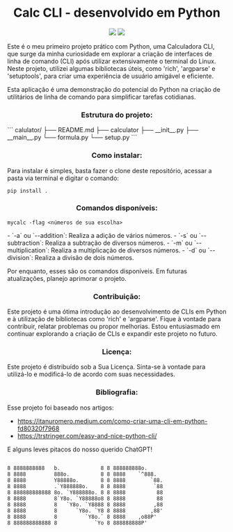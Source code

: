 <h1 align="center">Calc CLI - desenvolvido em Python</h1>

<p align="center">
    <img loading="lazy" src="https://img.shields.io/badge/Python-V3.12.0-green" />
    <img loading="lazy" src="https://img.shields.io/badge/Python-V3.12.0-green" />
</p>

<p>
Este é o meu primeiro projeto prático com Python, uma Calculadora CLI, que surge da minha curiosidade em explorar a criação de interfaces de linha de comando (CLI) após utilizar extensivamente o terminal do Linux. Neste projeto, utilizei algumas bibliotecas úteis, como 'rich', 'argparse' e 'setuptools', para criar uma experiência de usuário amigável e eficiente.
</p>

<p>
Esta aplicação é uma demonstração do potencial do Python na criação de utilitários de linha de comando para simplificar tarefas cotidianas.
</p>

<h3 align="center">Estrutura do projeto:</h3>
```
calulator/
├── README.md
├── calculator
  ├── __init__.py
  ├── __main__.py
  └── formula.py
└── setup.py
```

<h3 align="center">Como instalar:</h3>
<p>
Para instalar é simples, basta fazer o clone deste repositório, acessar a pasta via terminal e digitar o comando:
</p>

```
pip install .
```

<h3 align="center">Comandos disponíveis:</h3>

```
mycalc -flag <números de sua escolha>
```

<p>
- `-a` ou `--addition`: Realiza a adição de vários números.
- `-s` ou `--subtraction`: Realiza a subtração de diversos números.
- `-m` ou `--multiplication`: Realiza a multiplicação de diversos números.
- `-d` ou `--division`: Realiza a divisão de dois números.

Por enquanto, esses são os comandos disponíveis. Em futuras atualizações, planejo aprimorar o projeto.

</p>

<h3 align="center">Contribuição:</h3>

<p>Este projeto é uma ótima introdução ao desenvolvimento de CLIs em Python e à utilização de bibliotecas como 'rich' e 'argparse'. Fique à vontade para contribuir, relatar problemas ou propor melhorias. Estou entusiasmado em continuar explorando a criação de CLIs e expandir este projeto no futuro.</p>
<h3 align="center">Licença:</h3>

<p>Este projeto é distribuído sob a Sua Licença. Sinta-se à vontade para utilizá-lo e modificá-lo de acordo com suas necessidades.</p>

<h3 align="center">Bibliografia:</h3>

<p>
Esse projeto foi baseado nos artigos:

- https://itanuromero.medium.com/como-criar-uma-cli-em-python-fd80320f7968
- https://trstringer.com/easy-and-nice-python-cli/

E alguns leves pitacos do nosso querido ChatGPT!

</p>

```

8 8888888888   b.             8 8 888888888o.
8 8888         888o.          8 8 8888    `^888.
8 8888         Y88888o.       8 8 8888        `88.
8 8888         .`Y888888o.    8 8 8888         `88
8 888888888888 8o. `Y888888o. 8 8 8888          88
8 8888         8`Y8o. `Y88888o8 8 8888          88
8 8888         8   `Y8o. `Y8888 8 8888         ,88
8 8888         8      `Y8o. `Y8 8 8888        ,88'
8 8888         8         `Y8o.` 8 8888    ,o88P'
8 888888888888 8            `Yo 8 888888888P'

```
